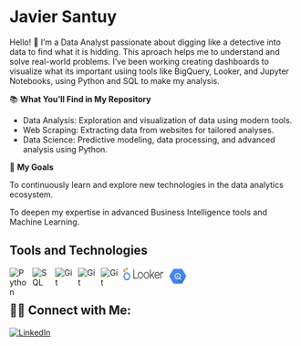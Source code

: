 
# Javier Santuy

Hello! 👋 I’m a Data Analyst passionate about digging like a detective into data to find what it is hidding. This aproach helps me to understand and solve real-world problems. I’ve been working creating dashboards to visualize what its important usiing tools like BigQuery, Looker, and Jupyter Notebooks, using Python and SQL to make my analysis.

📚 **What You’ll Find in My Repository**

 - Data Analysis: Exploration and visualization of data using modern tools.
 - Web Scraping: Extracting data from websites for tailored analyses.
 - Data Science: Predictive modeling, data processing, and advanced analysis using Python.

🌱 **My Goals**

To continuously learn and explore new technologies in the data analytics ecosystem.

To deepen my expertise in advanced Business Intelligence tools and Machine Learning.

## **Tools and Technologies**

<img align="left" alt="Python" width="30px" style="padding-right:10px" src="https://cdn.jsdelivr.net/gh/devicons/devicon@latest/icons/python/python-plain.svg" />
          
<img align="left" alt="SQL" width="30px" style="padding-right:10px" src="https://cdn.jsdelivr.net/gh/devicons/devicon@latest/icons/azuresqldatabase/azuresqldatabase-original.svg" />

<img align="left" alt="Git" width="30px" style="padding-right:10px" src="https://cdn.jsdelivr.net/gh/devicons/devicon@latest/icons/git/git-plain.svg" />
          
<img align="left" alt="Git" width="30px" style="padding-right:10px" src="https://cdn.jsdelivr.net/gh/devicons/devicon@latest/icons/scikitlearn/scikitlearn-original.svg" />

<img align="left" alt="Git" width="30px" style="padding-right:10px" src="https://cdn.jsdelivr.net/gh/devicons/devicon@latest/icons/jupyter/jupyter-original-wordmark.svg" />

<img  align="left"  width="70px" height = 22+ style="padding-right:10px" src="images/google-looker-seeklogo.png"  alt="Looker">      

<svg height="30" width="30" xmlns="http://www.w3.org/2000/svg" viewBox="-1.633235433328256 7.0326093303156565 131.26574682416876 114.63439066968435"><linearGradient id="a" gradientUnits="userSpaceOnUse" x1="64" x2="64" y1="7.034" y2="120.789"><stop offset="0" stop-color="#4387fd"/><stop offset="1" stop-color="#4683ea"/></linearGradient><path d="M27.79 115.217L1.54 69.749a11.499 11.499 0 0 1 0-11.499l26.25-45.467a11.5 11.5 0 0 1 9.96-5.75h52.5a11.5 11.5 0 0 1 9.959 5.75l26.25 45.467a11.499 11.499 0 0 1 0 11.5l-26.25 45.467a11.5 11.5 0 0 1-9.959 5.749h-52.5a11.499 11.499 0 0 1-9.96-5.75z" fill="url(#a)"/><path clip-path="url(#b)" d="M119.229 86.48L80.625 47.874 64 43.425l-14.933 5.55L43.3 64l4.637 16.729 40.938 40.938 8.687-.386z" opacity=".07"/><g fill="#fff"><path d="M64 40.804c-12.81 0-23.195 10.385-23.195 23.196 0 12.81 10.385 23.195 23.195 23.195S87.194 76.81 87.194 64c0-12.811-10.385-23.196-23.194-23.196m0 40.795c-9.72 0-17.6-7.88-17.6-17.6S54.28 46.4 64 46.4 81.6 54.28 81.6 64 73.72 81.6 64 81.6"/><path d="M52.99 63.104v7.21a12.794 12.794 0 0 0 4.38 4.475V63.104zM61.675 57.026v19.411c.745.137 1.507.22 2.29.22.714 0 1.41-.075 2.093-.189V57.026zM70.766 66.1v8.562a12.786 12.786 0 0 0 4.382-4.7v-3.861zM80.691 78.287l-2.403 2.405a1.088 1.088 0 0 0 0 1.537l9.115 9.112a1.088 1.088 0 0 0 1.537 0l2.403-2.402a1.092 1.092 0 0 0 0-1.536l-9.116-9.116a1.09 1.09 0 0 0-1.536 0"/></g></svg>




## 👋🏻 **Connect with Me:**
[![LinkedIn](https://img.shields.io/badge/LinkedIn-Connect-blue?style=flat&logo=linkedin)](https://www.linkedin.com/in/javier-santuy-mu%C3%B1oz-55b257324/)

